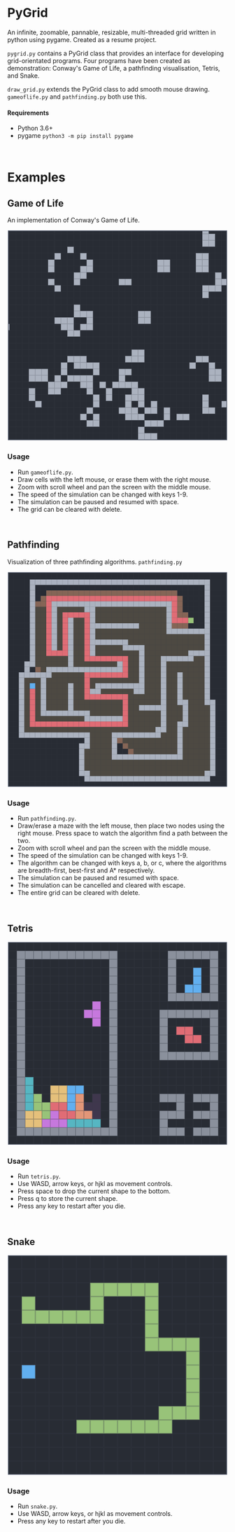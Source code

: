# PyGrid
An infinite, zoomable, pannable, resizable, multi-threaded grid written in python using pygame. Created as a resume project.

`pygrid.py` contains a PyGrid class that provides an interface for developing grid-orientated programs. Four programs have been created as demonstration: Conway's Game of Life, a pathfinding visualisation, Tetris, and Snake.

`draw_grid.py` extends the PyGrid class to add smooth mouse drawing. `gameoflife.py` and `pathfinding.py` both use this.

#### Requirements
* Python 3.6+
* pygame `python3 -m pip install pygame`

<br />

# Examples

## Game of Life
An implementation of Conway's Game of Life.

![gameoflife_screenshot](./screenshots/gameoflife.png)

### Usage
* Run `gameoflife.py`.
* Draw cells with the left mouse, or erase them with the right mouse.
* Zoom with scroll wheel and pan the screen with the middle mouse.
* The speed of the simulation can be changed with keys 1-9.
* The simulation can be paused and resumed with space.
* The grid can be cleared with delete.

<br />

## Pathfinding
Visualization of three pathfinding algorithms. `pathfinding.py`

![pathfinding_screenshot](./screenshots/pathfinding.png)

### Usage
* Run `pathfinding.py`.
* Draw/erase a maze with the left mouse, then place two nodes using the right mouse. Press space to watch the algorithm find a path between the two.
* Zoom with scroll wheel and pan the screen with the middle mouse.
* The speed of the simulation can be changed with keys 1-9.
* The algorithm can be changed with keys a, b, or c, where the algorithms are breadth-first, best-first and A* respectively.
* The simulation can be paused and resumed with space.
* The simulation can be cancelled and cleared with escape.
* The entire grid can be cleared with delete.

<br />

## Tetris

![tetris_screenshot](./screenshots/tetris.png)

### Usage
* Run `tetris.py`.
* Use WASD, arrow keys, or hjkl as movement controls.
* Press space to drop the current shape to the bottom.
* Press q to store the current shape.
* Press any key to restart after you die.

<br />

## Snake

![snake_screenshot](./screenshots/snake.png)

### Usage
* Run `snake.py`.
* Use WASD, arrow keys, or hjkl as movement controls.
* Press any key to restart after you die.
